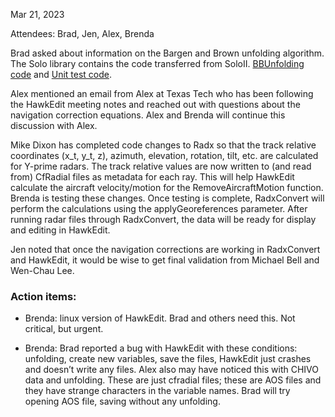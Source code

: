 
Mar 21, 2023

Attendees: Brad, Jen, Alex, Brenda

Brad asked about information on the Bargen and Brown unfolding algorithm. The Solo library contains the code transferred from SoloII. [BBUnfolding code](https://github.com/NCAR/lrose-core/blob/master/codebase/libs/Solo/src/Solo/BBUnfolding.cc)  and [Unit test code](https://github.com/leavesntwigs/lrose-test/blob/master/libs/Solo/Unfolding_unittest.cc).

Alex mentioned an email from Alex at Texas Tech who has been following the HawkEdit meeting notes and reached out with questions about the navigation correction equations.  Alex and Brenda will continue this discussion with Alex.  

Mike Dixon has completed code changes to Radx so that the track relative coordinates (x_t, y_t, z), azimuth, elevation, rotation, tilt, etc. are calculated for Y-prime radars.  The track relative values are now written to (and read from) CfRadial files as metadata for each ray.  This will help HawkEdit calculate the aircraft velocity/motion for the RemoveAircraftMotion function.
Brenda is testing these changes. Once testing is complete, RadxConvert will perform the calculations using the applyGeoreferences parameter.  After running radar files through RadxConvert,
the data will be ready for display and editing in HawkEdit. 

Jen noted that once the navigation corrections are working in RadxConvert and HawkEdit, it would be wise to get final validation from Michael Bell and Wen-Chau Lee.  


### Action items:
 * Brenda: linux version of HawkEdit. Brad and others need this. Not critical, but urgent.

 * Brenda: Brad reported a bug with HawkEdit with these conditions: unfolding, create new variables, save the files, HawkEdit just crashes and doesn’t write any files.  Alex also may have noticed this with CHIVO data  and unfolding. These are just cfradial files; these are AOS files and they have strange characters in the variable names.  Brad will try opening AOS file, saving without any unfolding. 
